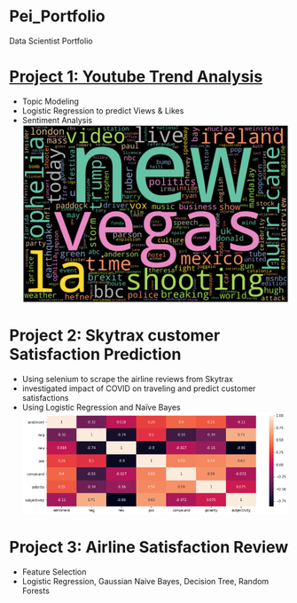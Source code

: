 # Pei_Portfolio
Data Scientist Portfolio

# [Project 1: Youtube Trend Analysis](https://github.com/ChengpeiLIu/Pei_Portfolio/tree/main/Youtube%20Trend%20Analysis)
* Topic Modeling
* Logistic Regression to predict Views & Likes
* Sentiment Analysis
![](https://github.com/ChengpeiLIu/Pei_Portfolio/blob/main/images/3.png)

# Project 2: Skytrax customer Satisfaction Prediction 
* Using selenium to scrape the airline reviews from Skytrax
* investigated impact of COVID on traveling and predict customer satisfactions 
* Using Logistic Regression and Naïve Bayes
![](https://github.com/ChengpeiLIu/Pei_Portfolio/blob/main/images/heatmap.png)

# Project 3: Airline Satisfaction Review
* Feature Selection
* Logistic Regression, Gaussian Naive Bayes, Decision Tree, Random Forests
